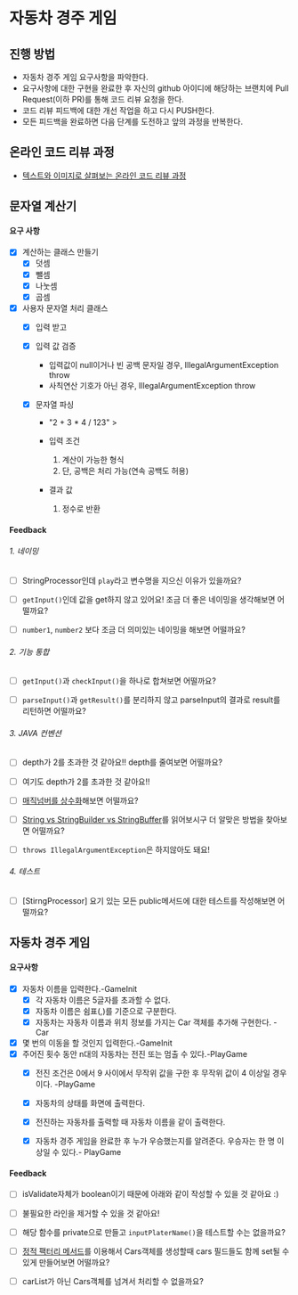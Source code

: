 # 자동차 경주 게임
## 진행 방법
* 자동차 경주 게임 요구사항을 파악한다.
* 요구사항에 대한 구현을 완료한 후 자신의 github 아이디에 해당하는 브랜치에 Pull Request(이하 PR)를 통해 코드 리뷰 요청을 한다.
* 코드 리뷰 피드백에 대한 개선 작업을 하고 다시 PUSH한다.
* 모든 피드백을 완료하면 다음 단계를 도전하고 앞의 과정을 반복한다.

## 온라인 코드 리뷰 과정
* [텍스트와 이미지로 살펴보는 온라인 코드 리뷰 과정](https://github.com/next-step/nextstep-docs/tree/master/codereview)







## 문자열 계산기

#### 요구 사항

- [x] 계산하는 클래스 만들기
  - [x] 덧셈
  - [x] 뺄셈
  - [x] 나눗셈
  - [x] 곱셈

- [x] 사용자 문자열 처리 클래스
  - [x] 입력 받고
  
  - [x] 입력 값 검증
    - 입력값이 null이거나 빈 공백 문자일 경우, IllegalArgumentException throw
    - 사칙연산 기호가 아닌 경우, IllegalArgumentException throw
    
  - [x] 문자열 파싱
  
    - "2  + 3 * 4 / 123" > 
  
    - 입력 조건
  
        1. 계산이 가능한 형식
      2. 단, 공백은 처리 가능(연속 공백도 허용)
     - 결과 값    
         1. 정수로 반환



#### Feedback

###### 1. 네이밍

- [ ]  StringProcessor인데 `play`라고 변수명을 지으신 이유가 있을까요?
- [ ]  `getInput()`인데 값을 get하지 않고 있어요! 조금 더 좋은 네이밍을 생각해보면 어떨까요?
- [ ]  `number1`, `number2` 보다 조금 더 의미있는 네이밍을 해보면 어떨까요?



###### 2. 기능 통합

- [ ]  `getInput()`과 `checkInput()`을 하나로 합쳐보면 어떨까요?

- [ ]  `parseInput()`과 `getResult()`를 분리하지 않고 parseInput의 결과로 result를 리턴하면 어떨까요?

  

###### 3. JAVA 컨벤션

- [ ]  depth가 2를 초과한 것 같아요!! depth를 줄여보면 어떨까요?
- [ ]  여기도 depth가 2를 초과한 것 같아요!!
- [ ]  [매직넘버를 상수화](https://javabom.tistory.com/28)해보면 어떨까요?
- [ ]  [String vs StringBuilder vs StringBuffer](https://velog.io/@dnjscksdn98/Java-String-vs-StringBuilder-vs-StringBuffer)를 읽어보시구 더 알맞은 방법을 찾아보면 어떨까요?
- [ ]  `throws IllegalArgumentException`은 하지않아도 돼요!



###### 4. 테스트

- [ ] [StirngProcessor] 요기 있는 모든 public메서드에 대한 테스트를 작성해보면 어떨까요?





## 자동차 경주 게임 

#### 요구사항
- [x] 자동차 이름을 입력한다.-GameInit
  - [x] 각 자동차 이름은 5글자를 초과할 수 없다.
  - [x] 자동차 이름은 쉼표(,)를 기준으로 구분한다.
  - [x] 자동차는 자동차 이름과 위치 정보를 가지는 Car 객체를 추가해 구현한다. -Car
- [x] 몇 번의 이동을 할 것인지 입력한다.-GameInit
- [x] 주어진 횟수 동안 n대의 자동차는 전진 또는 멈출 수 있다.-PlayGame
  - [x] 전진 조건은 0에서 9 사이에서 무작위 값을 구한 후 무작위 값이 4 이상일 경우이다. -PlayGame
  - [x] 자동차의 상태를 화면에 출력한다.
  - [x] 전진하는 자동차를 출력할 때 자동차 이름을 같이 출력한다.
  - [x] 자동차 경주 게임을 완료한 후 누가 우승했는지를 알려준다. 우승자는 한 명 이상일 수 있다.- PlayGame



#### Feedback

- [ ]  isValidate자체가 boolean이기 때문에 아래와 같이 작성할 수 있을 것 같아요 :)
- [ ]  불필요한 라인을 제거할 수 있을 것 같아요!
- [ ]  해당 함수를 private으로 만들고 `inputPlaterName()`을 테스트할 수는 없을까요?
- [ ]  [정적 팩터리 메서드](https://tecoble.techcourse.co.kr/post/2020-05-26-static-factory-method/)를 이용해서 Cars객체를 생성할때 cars 필드들도 함께 set될 수 있게 만들어보면 어떨까요?
- [ ]  carList가 아닌 Cars객체를 넘겨서 처리할 수 없을까요?



